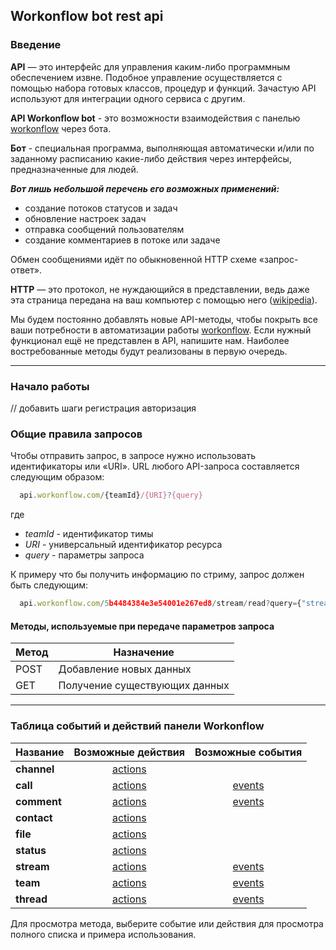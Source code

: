 ## Workonflow bot rest api ##

### Введение

**API** — это интерфейс для управления каким-либо программным обеспечением извне. Подобное управление осуществляется с помощью набора готовых классов, процедур и функций. Зачастую API используют для интеграции одного сервиса с другим.

**API Workonflow bot** - это возможности взаимодействия с панелью [workonflow](workonflow.com) через бота.

**Бот** - специальная программа, выполняющая автоматически и/или по заданному расписанию какие-либо действия через интерфейсы, предназначенные для людей. 

***Вот лишь небольшой перечень его возможных применений:***
- создание потоков статусов и задач
- обновление настроек задач
- отправка сообщений пользователям
- создание комментариев в потоке или задаче

Обмен сообщениями идёт по обыкновенной HTTP  схеме «запрос-ответ».

**HTTP** — это протокол, не нуждающийся в представлении, ведь даже эта страница передана на ваш компьютер с помощью него ([wikipedia](https://ru.wikipedia.org/wiki/HTTP)).

Мы будем постоянно добавлять новые API-методы, чтобы покрыть все ваши потребности в автоматизации работы [workonflow](workonflow.com). Если нужный функционал ещё не представлен в API, напишите нам. Наиболее востребованные методы будут реализованы в первую очередь.

---

### Начало работы

// добавить шаги регистрация авторизация

### Общие правила запросов

Чтобы отправить запрос, в запросе нужно использовать идентификаторы или «URI». URL любого API-запроса составляется следующим образом:

```js
  api.workonflow.com/{teamId}/{URI}?{query}
```

где
- *teamId* - идентификатор тимы
- *URI* - универсальный идентификатор ресурса
- *query* - параметры запроса

К примеру что бы получить информацию по стриму, запрос должен быть следующим:

```js
  api.workonflow.com/5b4484384e3e54001e267ed8/stream/read?query={"streamId":"7b4484384e3454001egh7ed8"}
```

#### Методы, используемые при передаче параметров запроса

|Метод|Назначение|
|--- |---|
|POST|Добавление новых данных|
|GET |Получение существующих данных|

-----

### Таблица событий и действий панели Workonflow

|Название| Возможные действия    |  Возможные события          |
|-----|:-----:|:------------:|
| **channel** | [actions](./request/channel.md) |              |
| **call**    | [actions](./request/call.md)    | [events](./events/call.md) |
| **comment** | [actions](./request/comment.md) | [events](./events/comment.md)|
| **contact** | [actions](./request/contact.md) |              |
| **file**    | [actions](./request/file.md)    |              |
| **status**  | [actions](./request/status.md)  |              |
| **stream**  | [actions](./request/stream.md)  | [events](./events/stream.md) |
| **team**    | [actions](./request/team.md)    | [events](./events/team.md)   |
| **thread**  | [actions](./request/thread.md)  | [events](./events/thread.md) |

Для просмотра метода, выберите событие или действия для просмотра полного списка и примера использования.
